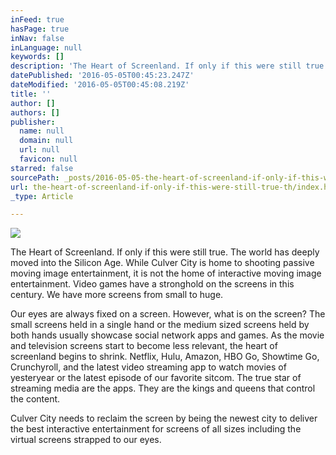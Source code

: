```yaml
---
inFeed: true
hasPage: true
inNav: false
inLanguage: null
keywords: []
description: 'The Heart of Screenland. If only if this were still true. The world has deeply moved into the Silicon Age. While Culver City is home to shooting passive moving image entertainment, it is not the home of interactive moving image entertainment. Video games have a stronghold on the screens in this century. We have more screens from small to huge. '
datePublished: '2016-05-05T00:45:23.247Z'
dateModified: '2016-05-05T00:45:08.219Z'
title: ''
author: []
authors: []
publisher:
  name: null
  domain: null
  url: null
  favicon: null
starred: false
sourcePath: _posts/2016-05-05-the-heart-of-screenland-if-only-if-this-were-still-true-th.md
url: the-heart-of-screenland-if-only-if-this-were-still-true-th/index.html
_type: Article

---
```

![](https://the-grid-user-content.s3-us-west-2.amazonaws.com/0e63dbb8-70cd-4858-84a9-83a3aecb3a9f.jpg)

The Heart of Screenland. If only if this were still true. The world has deeply moved into the Silicon Age. While Culver City is home to shooting passive moving image entertainment, it is not the home of interactive moving image entertainment. Video games have a stronghold on the screens in this century. We have more screens from small to huge. 

Our eyes are always fixed on a screen. However, what is on the screen? The small screens held in a single hand or the medium sized screens held by both hands usually showcase social network apps and games. As the movie and television screens start to become less relevant, the heart of screenland begins to shrink. Netflix, Hulu, Amazon, HBO Go, Showtime Go, Crunchyroll, and the latest video streaming app to watch movies of yesteryear or the latest episode of our favorite sitcom. The true star of streaming media are the apps. They are the kings and queens that control the content. 

Culver City needs to reclaim the screen by being the newest city to deliver the best interactive entertainment for screens of all sizes including the virtual screens strapped to our eyes.